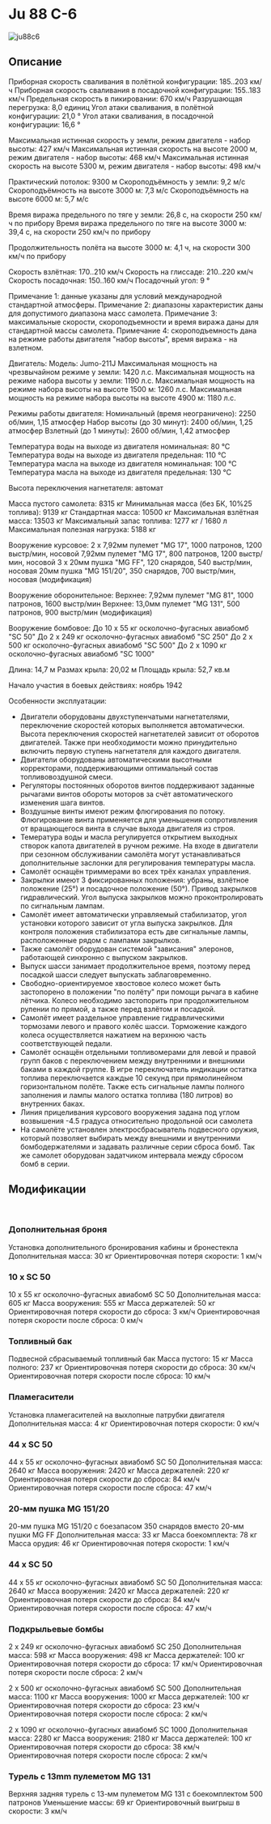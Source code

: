 ﻿# Ju 88 C-6

![ju88c6](../images/ju88c6.png)

## Описание

Приборная скорость сваливания в полётной конфигурации: 185..203 км/ч
Приборная скорость сваливания в посадочной конфигурации: 155..183 км/ч
Предельная скорость в пикировании: 670 км/ч
Разрушающая перегрузка: 8,0 единиц
Угол атаки сваливания, в полётной конфигурации: 21,0 °
Угол атаки сваливания, в посадочной конфигурации: 16,6 °

Максимальная истинная скорость у земли, режим двигателя - набор высоты: 427 км/ч
Максимальная истинная скорость на высоте 2000 м, режим двигателя - набор высоты: 468 км/ч
Максимальная истинная скорость на высоте 5300 м, режим двигателя - набор высоты: 498 км/ч

Практический потолок: 9300 м
Скороподъёмность у земли: 9,2 м/с
Скороподъёмность на высоте 3000 м: 7,3 м/с
Скороподъёмность на высоте 6000 м: 5,7 м/с

Время виража предельного по тяге у земли: 26,8 с, на скорости 250 км/ч по прибору
Время виража предельного по тяге на высоте 3000 м: 39,4 с, на скорости 250 км/ч по прибору

Продолжительность полёта на высоте 3000 м: 4,1 ч, на скорости 300 км/ч по прибору

Скорость взлётная: 170..210 км/ч
Скорость на глиссаде: 210..220 км/ч
Скорость посадочная: 150..160 км/ч
Посадочный угол: 9 °

Примечание 1: данные указаны для условий международной стандартной атмосферы.
Примечание 2: диапазоны характеристик даны для допустимого диапазона масс самолета.
Примечание 3: максимальные скорости, скороподъемности и время виража даны для стандартной массы самолета.
Примечание 4: скороподъемность дана на режиме работы двигателя "набор высоты", время виража - на взлетном.

Двигатель:
Модель: Jumo-211J
Максимальная мощность на чрезвычайном режиме у земли: 1420 л.с.
Максимальная мощность на режиме набора высоты у земли: 1190 л.с.
Максимальная мощность на режиме набора высоты на высоте 1500 м: 1260 л.с.
Максимальная мощность на режиме набора высоты на высоте 4900 м: 1180 л.с.

Режимы работы двигателя:
Номинальный (время неограничено): 2250 об/мин, 1,15 атмосфер
Набор высоты (до 30 минут): 2400 об/мин, 1,25 атмосфер
Взлетный (до 1 минуты): 2600 об/мин, 1,42 атмосфер

Температура воды на выходе из двигателя номинальная: 80 °С
Температура воды на выходе из двигателя предельная: 110 °С
Температура масла на выходе из двигателя номинальная: 100 °С
Температура масла на выходе из двигателя предельная: 130 °С

Высота переключения нагнетателя: автомат 

Масса пустого самолета: 8315 кг
Минимальная масса (без БК, 10%25 топлива): 9139 кг
Стандартная масса: 10500 кг
Максимальная взлётная масса: 13503 кг
Максимальный запас топлива: 1277 кг / 1680 л
Максимальная полезная нагрузка: 5188 кг

Вооружение курсовое:
2 x 7,92мм пулемет "MG 17", 1000 патронов, 1200 выстр/мин, носовой
7,92мм пулемет "MG 17", 800 патронов, 1200 выстр/мин, носовой
3 x 20мм пушка "MG FF", 120 снарядов, 540 выстр/мин, носовая
20мм пушка "MG 151/20", 350 снарядов, 700 выстр/мин, носовая (модификация)

Вооружение оборонительное:
Верхнее: 7,92мм пулемет "MG 81", 1000 патронов, 1600 выстр/мин
Верхнее: 13,0мм пулемет "MG 131", 500 патронов, 900 выстр/мин (модификация)

Вооружение бомбовое:
До 10 x 55 кг осколочно-фугасных авиабомб "SC 50"
До 2 x 249 кг осколочно-фугасных авиабомб "SC 250"
До 2 x 500 кг осколочно-фугасных авиабомб "SC 500"
До 2 x 1090 кг осколочно-фугасных авиабомб "SC 1000"

Длина: 14,7 м
Размах крыла: 20,02 м
Площадь крыла: 52,7 кв.м

Начало участия в боевых действиях: ноябрь 1942

Особенности эксплуатации:
- Двигатели оборудованы двухступенчатыми нагнетателями, переключение скоростей которых выполняется автоматически. Высота переключения скоростей нагнетателей зависит от оборотов двигателей. Также при необходимости можно принудительно включить первую ступень нагнетателя для каждого двигателя.
- Двигатели оборудованы автоматическими высотными корректорами, поддерживающими оптимальный состав топливовоздушной смеси.
- Регуляторы постоянных оборотов винтов поддерживают заданные рычагами винтов обороты моторов за счёт автоматического изменения шага винтов.
- Воздушные винты имеют режим флюгирования по потоку. Флюгирование винта применяется для уменьшения сопротивления от вращающегося винта в случае выхода двигателя из строя.
- Темература воды и масла регулируется открытием выходных створок капота двигателей в ручном режиме. На входе в двигатели при сезонном обслуживании самолёта могут устанавливаться дополнительные заслонки для регулирования температуры масла.
- Самолёт оснащён триммерами во всех трёх каналах управления.
- Закрылки имеют 3 фиксированных положения: убраны, взлётное положение (25°) и посадочное положение (50°). Привод закрылков гидравлический. Угол выпуска закрылков можно проконтролировать по сигнальным лампам.
- Самолёт имеет автоматически управляемый стабилизатор, угол установки которого зависит от угла выпуска закрылков. Для контроля положения стабилизатора есть две сигнальные лампы, расположенные рядом с лампами закрылков.
- Также самолёт оборудован системой "зависания" элеронов, работающей синхронно с выпуском закрылков.
- Выпуск шасси занимает продолжительное время, поэтому перед посадкой шасси следует выпускать заблаговременно.
- Свободно-ориентируемое хвостовое колесо может быть застопорено в положении "по полёту" при помощи рычага в кабине лётчика. Колесо необходимо застопорить при продолжительном рулении по прямой, а также перед взлётом и посадкой.
- Самолёт имеет раздельное управление гидравлическими тормозами левого и правого колёс шасси. Торможение каждого колеса осуществляется нажатием на верхнюю часть соответствующей педали.
- Самолёт оснащён отдельными топливомерами для левой и правой групп баков с переключением между внутренними и внешними баками в каждой группе. В игре переключатель индикации остатка топлива переключается каждые 10 секунд при прямолинейном горизонтальном полёте. Также есть сигнальные лампы полного заполнения и лампы малого остатка топлива (180 литров) во внутренних баках.
- Линия прицеливания курсового вооружения задана под углом возвышения -4.5 градуса относительно продольной оси самолета
- На самолёте установлен электросбрасыватель подвесного оружия, который позволяет выбирать между внешними и внутренними бомбодержателями и задавать различные серии сброса бомб. Так же самолет оборудован задатчиком интервала между сбросом бомб в серии.

## Модификации
﻿

### Дополнительная броня

Установка дополнительного бронирования кабины и бронестекла
Дополнительная масса: 30 кг
Ориентировочная потеря скорости: 1 км/ч

### 10 x SC 50

10 x 55 кг осколочно-фугасных авиабомб SC 50
Дополнительная масса: 605 кг
Масса вооружения: 555 кг
Масса держателей: 50 кг
Ориентировочная потеря скорости до сброса: 3 км/ч
Ориентировочная потеря скорости после сброса: 0 км/ч

### Топливный бак

Подвесной сбрасываемый топливный бак
Масса пустого: 15 кг
Масса полного: 237 кг
Ориентировочная потеря скорости до сброса: 30 км/ч
Ориентировочная потеря скорости после сброса: 10 км/ч﻿

### Пламегасители

Установка пламегасителей на выхлопные патрубки двигателя
Дополнительная масса: 4 кг
Ориентировочная потеря скорости: 0 км/ч

### 44 x SC 50

44 x 55 кг осколочно-фугасных авиабомб SC 50
Дополнительная масса: 2640 кг
Масса вооружения: 2420 кг
Масса держателей: 220 кг
Ориентировочная потеря скорости до сброса: 84 км/ч
Ориентировочная потеря скорости после сброса: 47 км/ч

### 20-мм пушка MG 151/20

20-мм пушка MG 151/20 с боезапасом 350 снарядов вместо 20-мм пушки MG FF 
Дополнительная масса: 33 кг
Масса боекомплекта: 78 кг
Масса орудия: 46 кг
Ориентировочная потеря скорости: 1 км/ч

### 44 x SC 50

44 x 55 кг осколочно-фугасных авиабомб SC 50
Дополнительная масса: 2640 кг
Масса вооружения: 2420 кг
Масса держателей: 220 кг
Ориентировочная потеря скорости до сброса: 84 км/ч
Ориентировочная потеря скорости после сброса: 47 км/ч

### Подкрыльевые бомбы

2 x 249 кг осколочно-фугасных авиабомб SC 250
Дополнительная масса: 598 кг
Масса вооружения: 498 кг
Масса держателей: 100 кг
Ориентировочная потеря скорости до сброса: 17 км/ч
Ориентировочная потеря скорости после сброса: 2 км/ч

2 x 500 кг осколочно-фугасных авиабомб SC 500
Дополнительная масса: 1100 кг
Масса вооружения: 1000 кг
Масса держателей: 100 кг
Ориентировочная потеря скорости до сброса: 23 км/ч
Ориентировочная потеря скорости после сброса: 2 км/ч

2 x 1090 кг осколочно-фугасных авиабомб SC 1000
Дополнительная масса: 2280 кг
Масса вооружения: 2180 кг
Масса держателей: 100 кг
Ориентировочная потеря скорости до сброса: 38 км/ч
Ориентировочная потеря скорости после сброса: 2 км/ч

### Турель с 13mm пулеметом MG 131

Верхняя задняя турель с 13-мм пулеметом MG 131 с боекомплектом 500 патронов
Уменьшение массы: 69 кг
Ориентировочный выигрыш в скорости: 3 км/ч